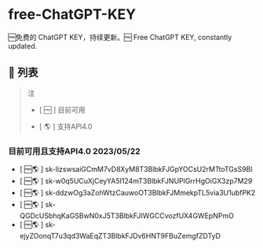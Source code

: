# free-ChatGPT-KEY
🆓免费的 ChatGPT KEY，持续更新。🆓 Free ChatGPT KEY, constantly updated.

## 📖 列表

> 注
>
> - [ 🆓 ] 目前可用
>
> - [ 🌎 ] 支持API4.0

### 目前可用且支持API4.0 2023/05/22

- [ 🆓🌎 ] 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
- [ 🆓🌎 ] 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
- [ 🆓🌎 ] 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
- [ 🆓🌎 ] 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
- [ 🆓🌎 ] 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
